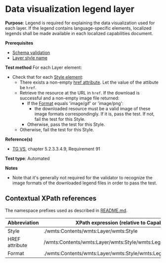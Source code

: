 # Data visualization legend layer

**Purpose**: Legend is required for explaining the data visualization used for each layer. If the legend contains language-specific elements, localized legends shall be made available in each localized capabilities document.

**Prerequisites**

* [Schema validation](http://inspire.ec.europa.eu/id/ats/view-service/3.11/WMTS/schema-validation)
* [Layer style name](http://inspire.ec.europa.eu/id/ats/view-service/3.11/WMTS/layer-style-name)

**Test method**
For each Layer element:

* Check that for each [Style element](#Style):
  * There exists a non-empty [href attribute](#href). Let the value of the attibute be ```href```.
  * Retrieve the resource at the URL in ```href```. If the download is successful and a non-empty image file returned:
    * If the [Format](#format) equals 'image/gif' or 'image/png':
      * the downloaded resource must be a valid image of these image formats correspondingly. If it is, pass the test. If not, fail the test for this Style.
    * Otherwise, pass the test for this Style.
  * Otherwise, fail the test for this Style.

**Reference(s)**

* [TG VS](http://inspire.ec.europa.eu/id/ats/view-service/3.11/WMTS/README#ref_TG_VS), chapter 5.2.3.3.4.9, Requirement 91

**Test type**: Automated

**Notes**

* Note that it's generally not required for the validator to recognize the image formats of the downloaded legend files in order to pass the test.

## Contextual XPath references

The namespace prefixes used as described in [README.md](http://inspire.ec.europa.eu/id/ats/view-service/3.11/WMTS/README#namespaces).

Abbreviation                                               |  XPath expression (relative to Capabilities)
---------------------------------------------------------- | -------------------------------------------------------------------------
Style <a name="Style"></a> | ./wmts:Contents/wmts:Layer/wmts:Style
HREF attribute <a name="href"></a> | /wmts:Contents/wmts:Layer/wmts:Style/wmts:LegendURL[@xlink:href]
Format <a name="format"></a> | ./wmts:Contents/wmts:Layer/wmts:Style/wmts:LegendURL[@format]
